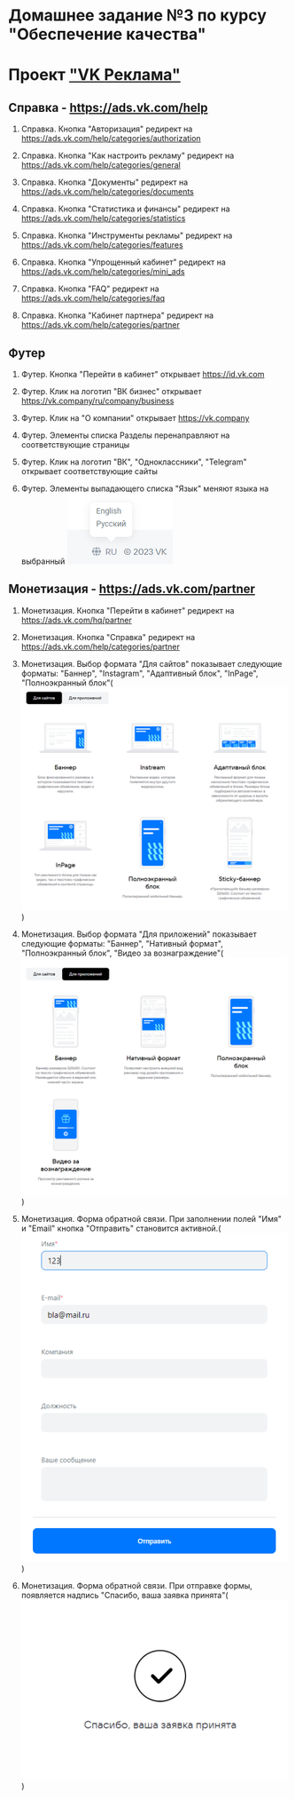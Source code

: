 # Домашнее задание №3 по курсу "Обеспечение качества"

# Проект ["VK Реклама"](https://ads.vk.com)

## Справка - https://ads.vk.com/help

1. Справка. Кнопка "Авторизация" редирект на <https://ads.vk.com/help/categories/authorization>

2. Справка. Кнопка "Как настроить рекламу" редирект на <https://ads.vk.com/help/categories/general>

3. Справка. Кнопка "Документы" редирект на <https://ads.vk.com/help/categories/documents>

4. Справка. Кнопка "Статистика и финансы" редирект на <https://ads.vk.com/help/categories/statistics>

5. Справка. Кнопка "Инструменты рекламы" редирект на <https://ads.vk.com/help/categories/features>

6. Справка. Кнопка "Упрощенный кабинет" редирект на <https://ads.vk.com/help/categories/mini_ads>

7. Справка. Кнопка "FAQ" редирект на <https://ads.vk.com/help/categories/faq>

8. Справка. Кнопка "Кабинет партнера" редирект на <https://ads.vk.com/help/categories/partner>


## Футер

1. Футер. Кнопка "Перейти в кабинет" открывает <https://id.vk.com>

2. Футер. Клик на логотип "ВК бизнес" открывает <https://vk.company/ru/company/business>

3. Футер. Клик на "О компании" открывает <https://vk.company>

4. Футер. Элементы списка Разделы перенаправляют на соответствующие страницы 

5. Футер. Клик на логотип "ВК", "Одноклассники", "Telegram" открывает соответствующие сайты 

6. Футер. Элементы выпадающего списка "Язык" меняют языка на выбранный ![img_4.png](img_4.png)


## Монетизация - https://ads.vk.com/partner

1. Монетизация. Кнопка "Перейти в кабинет" редирект на <https://ads.vk.com/hq/partner>

2. Монетизация. Кнопка "Справка" редирект на <https://ads.vk.com/help/categories/partner>

3. Монетизация. Выбор формата "Для сайтов" показывает следующие форматы: "Баннер", "Instagram", "Адаптивный блок", "InPage", "Полноэкранный блок"(![img_3.png](img_3.png))

4. Монетизация. Выбор формата "Для приложений" показывает следующие форматы: "Баннер", "Нативный формат", "Полноэкранный блок", "Видео за вознаграждение"(![img_2.png](img_2.png))

5. Монетизация. Форма обратной связи. При заполнении полей "Имя" и "Email" кнопка "Отправить" становится активной.(![img.png](img.png))

6. Монетизация. Форма обратной связи. При отправке формы, появляется надпись "Спасибо, ваша заявка принята"(![img_1.png](img_1.png))
